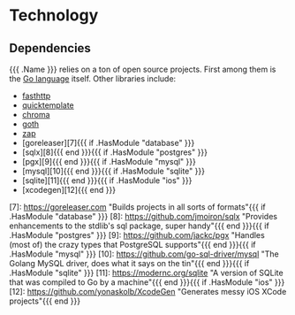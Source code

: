 # Technology

## Dependencies

{{{ .Name }}} relies on a ton of open source projects. First among them is the [Go language][1] itself. Other libraries include:

- [fasthttp][2]
- [quicktemplate][3]
- [chroma][4]
- [goth][5]
- [zap][6]
- [goreleaser][7]{{{ if .HasModule "database" }}}
- [sqlx][8]{{{ end }}}{{{ if .HasModule "postgres" }}}
- [pgx][9]{{{ end }}}{{{ if .HasModule "mysql" }}}
- [mysql][10]{{{ end }}}{{{ if .HasModule "sqlite" }}}
- [sqlite][11]{{{ end }}}{{{ if .HasModule "ios" }}}
- [xcodegen][12]{{{ end }}}


[1]: https://golang.org "What a great contribution to the world of engineering"
[2]: https://github.com/valyala/fasthttp "So much faster than the stdlib, and only slightly more annoying to work with"
[3]: https://github.com/valyala/quicktemplate "The only compile-time template engine that lets you control whitespace"
[4]: https://github.com/alecthomas/chroma "Renders a syntax-highlighted table in a surprisingly small amount of time"
[5]: https://github.com/markbates/goth "Handles OAuth for dozens of providers, works every time"
[6]: https://go.uber.org/zap "Crazy fast logging, with a custom encoder to dump tons of debug info"
[7]: https://goreleaser.com "Builds projects in all sorts of formats"{{{ if .HasModule "database" }}}
[8]: https://github.com/jmoiron/sqlx "Provides enhancements to the stdlib's sql package, super handy"{{{ end }}}{{{ if .HasModule "postgres" }}}
[9]: https://github.com/jackc/pgx "Handles (most of) the crazy types that PostgreSQL supports"{{{ end }}}{{{ if .HasModule "mysql" }}}
[10]: https://github.com/go-sql-driver/mysql "The Golang MySQL driver, does what it says on the tin"{{{ end }}}{{{ if .HasModule "sqlite" }}}
[11]: https://modernc.org/sqlite "A version of SQLite that was compiled to Go by a machine"{{{ end }}}{{{ if .HasModule "ios" }}}
[12]: https://github.com/yonaskolb/XcodeGen "Generates messy iOS XCode projects"{{{ end }}}
